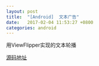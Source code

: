 ```yaml
---
layout: post
title:  "[Android]	文本广告"
date:   2017-02-04 11:53:27 +0800
categories: android
---
```


用ViewFlipper实现的文本轮播




[源码地址](https://github.com/ngLiaXL/TextViewFlipper)





